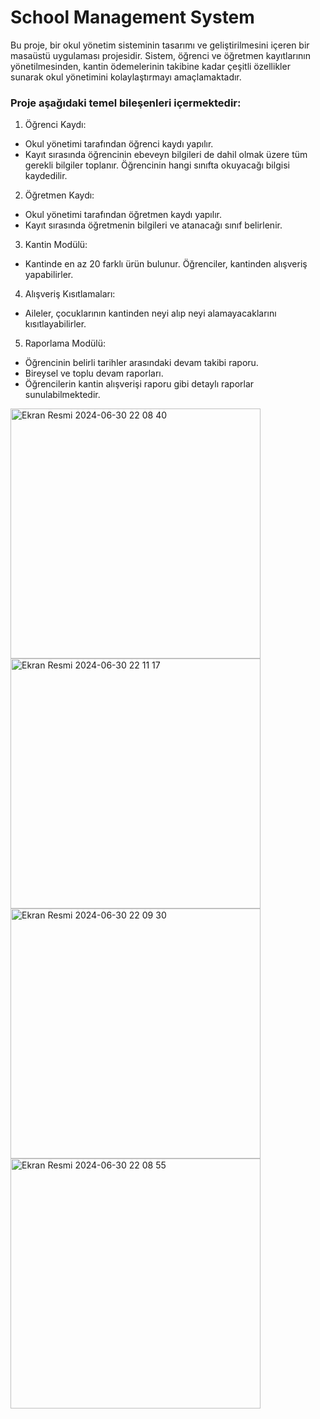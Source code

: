 # School Management System

Bu proje, bir okul yönetim sisteminin tasarımı ve geliştirilmesini içeren bir masaüstü uygulaması projesidir. Sistem, öğrenci ve öğretmen kayıtlarının yönetilmesinden, kantin ödemelerinin takibine kadar çeşitli özellikler sunarak okul yönetimini kolaylaştırmayı amaçlamaktadır. 

### Proje aşağıdaki temel bileşenleri içermektedir:

1. Öğrenci Kaydı:
- Okul yönetimi tarafından öğrenci kaydı yapılır.
- Kayıt sırasında öğrencinin ebeveyn bilgileri de dahil olmak üzere tüm gerekli bilgiler toplanır. Öğrencinin hangi sınıfta okuyacağı bilgisi kaydedilir.
  
2. Öğretmen Kaydı:
- Okul yönetimi tarafından öğretmen kaydı yapılır.
- Kayıt sırasında öğretmenin bilgileri ve atanacağı sınıf belirlenir.
  
3. Kantin Modülü:
- Kantinde en az 20 farklı ürün bulunur. Öğrenciler, kantinden alışveriş yapabilirler.

4. Alışveriş Kısıtlamaları:
- Aileler, çocuklarının kantinden neyi alıp neyi alamayacaklarını kısıtlayabilirler.
  
5. Raporlama Modülü:
- Öğrencinin belirli tarihler arasındaki devam takibi raporu.
- Bireysel ve toplu devam raporları.
- Öğrencilerin kantin alışverişi raporu gibi detaylı raporlar sunulabilmektedir.

<img width="400" alt="Ekran Resmi 2024-06-30 22 08 40" src="https://github.com/betulozmen/School-Management-System/assets/116139634/41a320f8-9c8d-49c7-a763-8652b3cb05e5">


<img width="400" alt="Ekran Resmi 2024-06-30 22 11 17" src="https://github.com/betulozmen/School-Management-System/assets/116139634/2f725a71-bf1b-4a8b-a0e9-6f4a5337827b">


<img width="400" alt="Ekran Resmi 2024-06-30 22 09 30" src="https://github.com/betulozmen/School-Management-System/assets/116139634/ce60b193-0f66-4d70-bd39-42b8597f1c1e">


<img width="400" alt="Ekran Resmi 2024-06-30 22 08 55" src="https://github.com/betulozmen/School-Management-System/assets/116139634/1ddf00c5-ca9d-4a99-b9ed-ed6225a64030">
